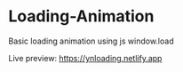 # Loading-Animation

Basic loading animation using js window.load

Live preview: https://ynloading.netlify.app
